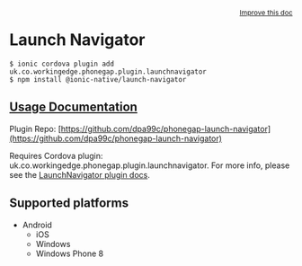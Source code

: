 <a style="float:right;font-size:12px;" href="http://github.com/ionic-team/ionic-native/edit/master/src/@ionic-native/plugins/launch-navigator/index.ts#L235">
  Improve this doc
</a>

# Launch Navigator

```
$ ionic cordova plugin add uk.co.workingedge.phonegap.plugin.launchnavigator
$ npm install @ionic-native/launch-navigator
```

## [Usage Documentation](https://ionicframework.com/docs/native/launch-navigator/)

Plugin Repo: [https://github.com/dpa99c/phonegap-launch-navigator](https://github.com/dpa99c/phonegap-launch-navigator)

Requires Cordova plugin: uk.co.workingedge.phonegap.plugin.launchnavigator. For more info, please see the [LaunchNavigator plugin docs](https://github.com/dpa99c/phonegap-launch-navigator).

## Supported platforms

- Android
  - iOS
  - Windows
  - Windows Phone 8
  


